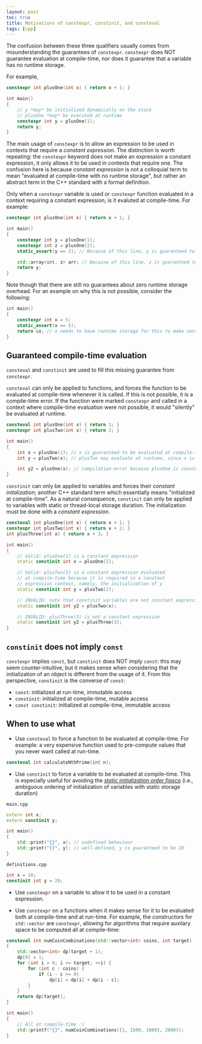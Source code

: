 ```yaml
---
layout: post
toc: true
title: Motivations of constexpr, constinit, and consteval
tags: [cpp]
---
```


The confusion between these three qualifiers usually comes from misunderstanding the guarantees of `constexpr`. `constexpr` does NOT guarantee evaluation at compile-time, nor does it guarantee that a variable has no runtime storage.

For example,

```c++
constexpr int plusOne(int x) { return x + 1; }

int main()
{
    // y *may* be initialized dynamically on the stack
    // plusOne *may* be executed at runtime
    constexpr int y = plusOne(1);
    return y;
}
```

The main usage of `constexpr` is to allow an expression to be used in contexts that require a *constant expression*. The distinction is worth repeating: the `constexpr` keyword does not make an expression a constant expression, it only allows it to be used in contexts that require one. The confusion here is because *constant expression* is not a colloquial term to mean "evaluated at compile-time with no runtime storage", but rather an abstract term in the C++ standard with a formal definition.


Only when a `constexpr` variable is used or `constexpr` function evaluated in a context requiring a constant expression, is it evaluted at compile-time. For example:

```c++
constexpr int plusOne(int x) { return x + 1; }

int main()
{
    constexpr int y = plusOne(1);
    constexpr int z = plusOne(2);
    static_assert(y == 2); // Because of this line, y is guaranteed to be evaluated at compile time.

    std::array<int, z> arr; // Because of this line, z is guaranteed to be evaluated at compile time.
    return y;
}
```

Note though that there are still no guarantees about zero runtime storage overhead. For an example on why this is not possible, consider the following:

```c++
int main()
{
    constexpr int x = 5;
    static_assert(x == 5);
    return &x; // x needs to have runtime storage for this to make sense
}
```

## Guaranteed compile-time evaluation

`consteval` and `constinit` are used to fill this missing guarantee from
`constexpr`.

`consteval` can only be applied to functions, and forces the function to be evaluated at compile-time whenever it is called. If this is not possible, it is a compile-time error. If the function were marked `constexpr` and called in a context where compile-time evaluation were not possible, it would "silently" be evaluated at runtime.

```c++
consteval int plusOne(int x) { return 1; }
constexpr int plusTwo(int x) { return 2; }

int main()
{
    int x = plusOne(1); // x is guaranteed to be evaluated at compile-time, despite not being used in a constant expression
    int y = plusTwo(x); // plusTwo may evaluate at runtime, since x is not a constant expression

    int y2 = plusOne(x); // compilation-error because plusOne is consteval but x is not a constant expression
}
```

`constinit` can only be applied to variables and forces their *constant initalization*; another C++ standard term which essentially means "initialized at compile-time". As a natural consequence, `constinit` can only be applied to variables with static or thread-local storage duration. The initialization must be done with a *constant expression*.

```c++
consteval int plusOne(int x) { return x + 1; }
constexpr int plusTwo(int x) { return x + 2; }
int plusThree(int x) { return x + 3; }

int main()
{
    // Valid: plusOne(1) is a constant expression
    static constinit int x = plusOne(1);

    // Valid: plusTwo(2) is a constant expression evaluated
    // at compile-time because it is required in a constant
    // expression context, namely, the initialization of y
    static constinit int y = plusTwo(2);

    // INVALID: note that constinit variables are not constant expressions!
    static constinit int y2 = plusTwo(x);

    // INVALID: plusThree(3) is not a constant expression
    static constinit int y2 = plusThree(3);
}
```

## `constinit` does not imply `const`

`constexpr` implies `const`, but `constinit` does NOT imply `const`: this may seem counter-intuitive, but it makes sense when considering that the initialization of an object is different from the usage of it. From this perspective, `constinit` is the converse of `const`:

* `const`: initialized at run-time, immutable access
* `constinit`: initialized at compile-time, mutable access
* `const constinit`: initialized at compile-time, immutable access

## When to use what

* Use `consteval` to force a function to be evaluated at compile-time. For example: a very expensive function used to pre-compute values that you never want called at run-time.

```c++
consteval int calculateNthPrime(int n);
```

* Use `constinit` to force a variable to be evaluated at compile-time. This is especially useful for avoiding the [*static initialization order fiasco*](https://en.cppreference.com/w/cpp/language/siof) (i.e., ambiguous ordering of initialization of variables with static storage duration)

`main.cpp`
```c++
extern int x;
extern constinit y;

int main()
{
    std::print("{}", x); // undefined behaviour
    std::print("{}", y); // well-defined, y is guaranteed to be 20
}
```

`definitions.cpp`

```c++
int x = 10;
constinit int y = 20;
```


* Use `constexpr` on a variable to allow it to be used in a constant expression.

* Use `constexpr` on a functions when it makes sense for it to be evaluated both at compile-time and at run-time. For example, the constructors for `std::vector` are `constexpr`, allowing for algorithms that require auxilary space to be computed all at compile-time:

```c++
consteval int numCoinCombinations(std::vector<int> coins, int target)
{
    std::vector<int> dp(target + 1);
    dp[0] = 1;
    for (int i = 0; i <= target; ++i) {
        for (int c : coins) {
            if (i - c >= 0)
                dp[i] = dp[i] + dp[i - c];
        }
    }
    return dp[target];
}

int main()
{
    // All at compile-time :)
    std::printf("{}", numCoinCombinations({1, 1500, 1000}, 2000));
}
```
